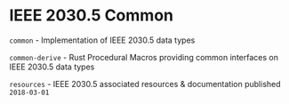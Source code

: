 # IEEE 2030.5 Common

`common` - Implementation of IEEE 2030.5 data types

`common-derive` - Rust Procedural Macros providing common interfaces on IEEE 2030.5 data types 

`resources` - IEEE 2030.5 associated resources & documentation published `2018-03-01`